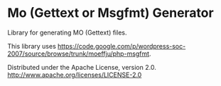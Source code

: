 Mo (Gettext or Msgfmt) Generator
===============

Library for generating MO (Gettext) files.

This library uses https://code.google.com/p/wordpress-soc-2007/source/browse/trunk/moeffju/php-msgfmt.

Distributed under the Apache License, version 2.0.
http://www.apache.org/licenses/LICENSE-2.0
